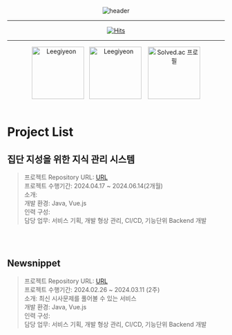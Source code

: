 <div align = 'center'>
  
  ![header](https://capsule-render.vercel.app/api?type=soft&color=66CDAA&height=300&section=header&text=Giyeon's-Github&fontSize=80)

</div>

---


<div align = 'center'>
  
  [![Hits](https://hits.seeyoufarm.com/api/count/incr/badge.svg?url=https%3A%2F%2Fgithub.com%2FLeegiyeon%2Fhit-counter&count_bg=%233D9EC8&title_bg=%23555555&icon=&icon_color=%23E7E7E7&title=VISIT&edge_flat=false)](https://hits.seeyoufarm.com)

</div>

---

<div align="center">
  <img src="https://github-readme-stats.vercel.app/api?username=Leegiyeon&show_icons=true&locale=en&theme=blue-green" alt="Leegiyeon" style="height: 121px;" />&nbsp;&nbsp;
  <img src="https://github-readme-stats.vercel.app/api/top-langs?username=Leegiyeon&show_icons=true&locale=en&layout=compact&theme=blue-green" alt="Leegiyeon" style="height: 121px;" />
  &nbsp;&nbsp;
  
  <a href="https://solved.ac/rldus3512">
    <img src="http://mazassumnida.wtf/api/v2/generate_badge?boj=rldus3512" alt="Solved.ac 프로필" style="height: 121px;" />
  </a>
  
</div>

<br>

# Project List

## **집단 지성을 위한 지식 관리 시스템** <br>
> 프로젝트 Repository URL: [URL](https://github.com/beyond-sw-camp/be04-fin-Triumers-KMS)<br>
> 프로젝트 수행기간: 2024.04.17 ~ 2024.06.14(2개월)<br>
> 소개: <br>
> 개발 환경: Java, Vue.js<br>
> 인력 구성: <br>
> 담당 업무: 서비스 기획, 개발 형상 관리, CI/CD, 기능단위 Backend 개발

<br><br>

## **Newsnippet** <br>
> 프로젝트 Repository URL: [URL](https://github.com/beyond-sw-camp/be04-4th-Triumers-Newsnippet)<br>
> 프로젝트 수행기간: 2024.02.26 ~ 2024.03.11 (2주)<br>
> 소개: 최신 시사문제를 풀어볼 수 있는 서비스<br>
> 개발 환경: Java, Vue.js<br>
> 인력 구성: <br>
> 담당 업무: 서비스 기획, 개발 형상 관리, CI/CD, 기능단위 Backend 개발

<br><br>
